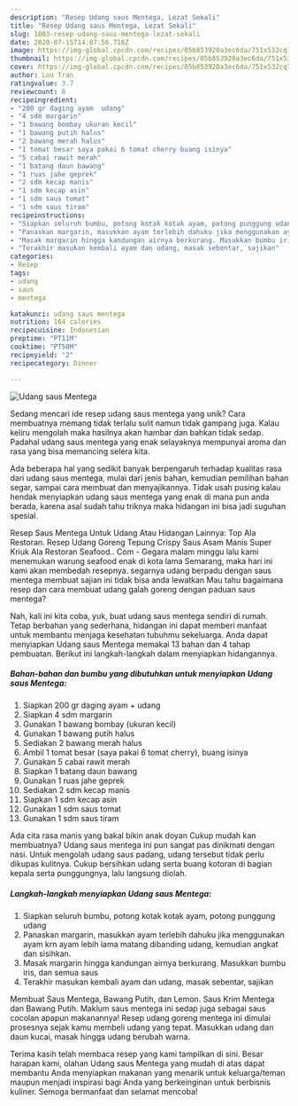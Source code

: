 ```yaml
---
description: "Resep Udang saus Mentega, Lezat Sekali"
title: "Resep Udang saus Mentega, Lezat Sekali"
slug: 1803-resep-udang-saus-mentega-lezat-sekali
date: 2020-07-15T14:07:56.716Z
image: https://img-global.cpcdn.com/recipes/05b853920a3ec6da/751x532cq70/udang-saus-mentega-foto-resep-utama.jpg
thumbnail: https://img-global.cpcdn.com/recipes/05b853920a3ec6da/751x532cq70/udang-saus-mentega-foto-resep-utama.jpg
cover: https://img-global.cpcdn.com/recipes/05b853920a3ec6da/751x532cq70/udang-saus-mentega-foto-resep-utama.jpg
author: Lou Tran
ratingvalue: 3.7
reviewcount: 8
recipeingredient:
- "200 gr daging ayam  udang"
- "4 sdm margarin"
- "1 bawang bombay ukuran kecil"
- "1 bawang putih halus"
- "2 bawang merah halus"
- "1 tomat besar saya pakai 6 tomat cherry buang isinya"
- "5 cabai rawit merah"
- "1 batang daun bawang"
- "1 ruas jahe geprek"
- "2 sdm kecap manis"
- "1 sdm kecap asin"
- "1 sdm saus tomat"
- "1 sdm saus tiram"
recipeinstructions:
- "Siapkan seluruh bumbu, potong kotak kotak ayam, potong punggung udang"
- "Panaskan margarin, masukkan ayam terlebih dahuku jika menggunakan ayam krn ayam lebih lama matang dibanding udang, kemudian angkat dan sisihkan."
- "Masak margarin hingga kandungan airnya berkurang. Masukkan bumbu iris, dan semua saus"
- "Terakhir masukan kembali ayam dan udang, masak sebentar, sajikan"
categories:
- Resep
tags:
- udang
- saus
- mentega

katakunci: udang saus mentega 
nutrition: 164 calories
recipecuisine: Indonesian
preptime: "PT11M"
cooktime: "PT50M"
recipeyield: "2"
recipecategory: Dinner

---
```



![Udang saus Mentega](https://img-global.cpcdn.com/recipes/05b853920a3ec6da/751x532cq70/udang-saus-mentega-foto-resep-utama.jpg)

Sedang mencari ide resep udang saus mentega yang unik? Cara membuatnya memang tidak terlalu sulit namun tidak gampang juga. Kalau keliru mengolah maka hasilnya akan hambar dan bahkan tidak sedap. Padahal udang saus mentega yang enak selayaknya mempunyai aroma dan rasa yang bisa memancing selera kita.

Ada beberapa hal yang sedikit banyak berpengaruh terhadap kualitas rasa dari udang saus mentega, mulai dari jenis bahan, kemudian pemilihan bahan segar, sampai cara membuat dan menyajikannya. Tidak usah pusing kalau hendak menyiapkan udang saus mentega yang enak di mana pun anda berada, karena asal sudah tahu triknya maka hidangan ini bisa jadi suguhan spesial.

Resep Saus Mentega Untuk Udang Atau Hidangan Lainnya: Top Ala Restoran. Resep Udang Goreng Tepung Crispy Saus Asam Manis Super Kriuk Ala Restoran Seafood.. Com - Gegara malam minggu lalu kami menemukan warung seafood enak di kota lama Semarang, maka hari ini kami akan membedah resepnya. segarnya udang berpadu dengan saus mentega membuat sajian ini tidak bisa anda lewatkan Mau tahu bagaimana resep dan cara membuat udang galah goreng dengan paduan saus mentega?


Nah, kali ini kita coba, yuk, buat udang saus mentega sendiri di rumah. Tetap berbahan yang sederhana, hidangan ini dapat memberi manfaat untuk membantu menjaga kesehatan tubuhmu sekeluarga. Anda dapat menyiapkan Udang saus Mentega memakai 13 bahan dan 4 tahap pembuatan. Berikut ini langkah-langkah dalam menyiapkan hidangannya.

<!--inarticleads1-->

##### Bahan-bahan dan bumbu yang dibutuhkan untuk menyiapkan Udang saus Mentega:

1. Siapkan 200 gr daging ayam + udang
1. Siapkan 4 sdm margarin
1. Gunakan 1 bawang bombay (ukuran kecil)
1. Gunakan 1 bawang putih halus
1. Sediakan 2 bawang merah halus
1. Ambil 1 tomat besar (saya pakai 6 tomat cherry), buang isinya
1. Gunakan 5 cabai rawit merah
1. Siapkan 1 batang daun bawang
1. Gunakan 1 ruas jahe geprek
1. Sediakan 2 sdm kecap manis
1. Siapkan 1 sdm kecap asin
1. Gunakan 1 sdm saus tomat
1. Gunakan 1 sdm saus tiram


Ada cita rasa manis yang bakal bikin anak doyan Cukup mudah kan membuatnya? Udang saus mentega ini pun sangat pas dinikmati dengan nasi. Untuk mengolah udang saus padang, udang tersebut tidak perlu dikupas kulitnya. Cukup bersihkan udang serta buang kotoran di bagian kepala serta punggungnya, lalu langsung diolah. 

<!--inarticleads2-->

##### Langkah-langkah menyiapkan Udang saus Mentega:

1. Siapkan seluruh bumbu, potong kotak kotak ayam, potong punggung udang
1. Panaskan margarin, masukkan ayam terlebih dahuku jika menggunakan ayam krn ayam lebih lama matang dibanding udang, kemudian angkat dan sisihkan.
1. Masak margarin hingga kandungan airnya berkurang. Masukkan bumbu iris, dan semua saus
1. Terakhir masukan kembali ayam dan udang, masak sebentar, sajikan


Membuat Saus Mentega, Bawang Putih, dan Lemon. Saus Krim Mentega dan Bawang Putih. Maklum saus mentega ini sedap juga sebagai saus cocolan apapun makanannya! Resep udang goreng mentega ini dimulai prosesnya sejak kamu membeli udang yang tepat. Masukkan udang dan daun kucai, masak hingga udang berubah warna. 

Terima kasih telah membaca resep yang kami tampilkan di sini. Besar harapan kami, olahan Udang saus Mentega yang mudah di atas dapat membantu Anda menyiapkan makanan yang menarik untuk keluarga/teman maupun menjadi inspirasi bagi Anda yang berkeinginan untuk berbisnis kuliner. Semoga bermanfaat dan selamat mencoba!

